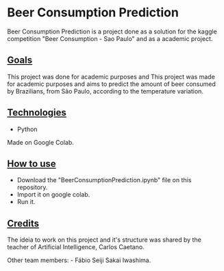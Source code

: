 # Beer Consumption Prediction

<p>Beer Consumption Prediction is a project done as a solution for the kaggle competition "Beer Consumption - Sao Paulo" and as a academic project.</p>

## <ins>Goals</ins>

<p>This project was done for academic purposes and This project was made for academic purposes and aims to predict the amount of beer consumed by Brazilians, from São Paulo, according to the temperature variation.</p>

## <ins>Technologies</ins>

- Python
 <p>Made on Google Colab.</p>

## <ins>How to use </ins>

- Download the "BeerConsumptionPrediction.ipynb" file on this repository.
- Import it on google colab.
- Run it.

## <ins>Credits</ins>

<p> The ideia to work on this project and it's structure was shared by the teacher of Artificial Intelligence, Carlos Caetano.</p>
Other team members:
- Fábio Seiji Sakai Iwashima.
